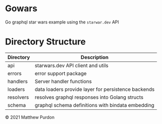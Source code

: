 # Gowars
Go graphql star wars example using the `starwar.dev` API


Directory Structure
===================

|Directory|Description|
|---|---|
|api|starwars.dev API client and utils
|errors|error support package
|handlers|Server handler functions
|loaders|data loaders provide layer for persistence backends
|resolvers|resolves graphql responses into Golang structs
|schema|graphql schema definitions with bindata embedding

© 2021 Matthew Purdon
